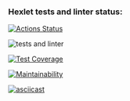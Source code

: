 ### Hexlet tests and linter status:
[![Actions Status](https://github.com/maryker/python-project-50/workflows/hexlet-check/badge.svg)](https://github.com/maryker/python-project-50/actions)

![tests and linter](https://github.com/maryker/python-project-50/actions/workflows/pyci.yml/badge.svg)

[![Test Coverage](https://api.codeclimate.com/v1/badges/cb1325fe2b6e3134d6da/test_coverage)](https://codeclimate.com/github/maryker/python-project-50/test_coverage)

[![Maintainability](https://api.codeclimate.com/v1/badges/cb1325fe2b6e3134d6da/maintainability)](https://codeclimate.com/github/maryker/python-project-50/maintainability)


[![asciicast](https://asciinema.org/a/CIW2hssxcD8WymcmDqnv3MRxe.svg)](https://asciinema.org/a/CIW2hssxcD8WymcmDqnv3MRxe)